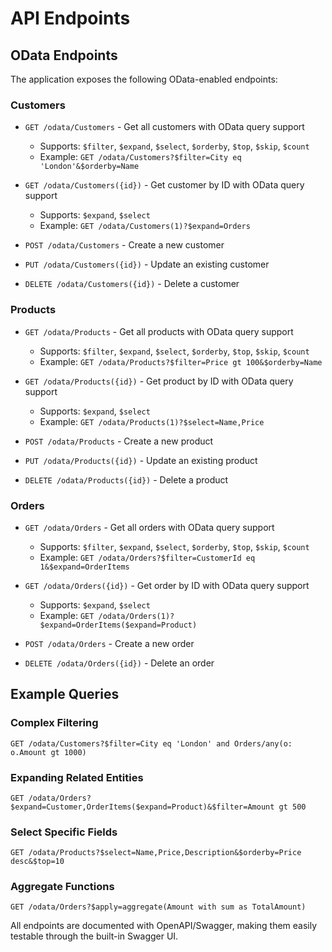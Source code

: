 # API Endpoints

## OData Endpoints

The application exposes the following OData-enabled endpoints:

### Customers

- `GET /odata/Customers` - Get all customers with OData query support
  - Supports: `$filter`, `$expand`, `$select`, `$orderby`, `$top`, `$skip`, `$count`
  - Example: `GET /odata/Customers?$filter=City eq 'London'&$orderby=Name`

- `GET /odata/Customers({id})` - Get customer by ID with OData query support
  - Supports: `$expand`, `$select`
  - Example: `GET /odata/Customers(1)?$expand=Orders`

- `POST /odata/Customers` - Create a new customer
- `PUT /odata/Customers({id})` - Update an existing customer
- `DELETE /odata/Customers({id})` - Delete a customer

### Products

- `GET /odata/Products` - Get all products with OData query support
  - Supports: `$filter`, `$expand`, `$select`, `$orderby`, `$top`, `$skip`, `$count`
  - Example: `GET /odata/Products?$filter=Price gt 100&$orderby=Name`

- `GET /odata/Products({id})` - Get product by ID with OData query support
  - Supports: `$expand`, `$select`
  - Example: `GET /odata/Products(1)?$select=Name,Price`

- `POST /odata/Products` - Create a new product
- `PUT /odata/Products({id})` - Update an existing product
- `DELETE /odata/Products({id})` - Delete a product

### Orders

- `GET /odata/Orders` - Get all orders with OData query support
  - Supports: `$filter`, `$expand`, `$select`, `$orderby`, `$top`, `$skip`, `$count`
  - Example: `GET /odata/Orders?$filter=CustomerId eq 1&$expand=OrderItems`

- `GET /odata/Orders({id})` - Get order by ID with OData query support
  - Supports: `$expand`, `$select`
  - Example: `GET /odata/Orders(1)?$expand=OrderItems($expand=Product)`

- `POST /odata/Orders` - Create a new order
- `DELETE /odata/Orders({id})` - Delete an order

## Example Queries

### Complex Filtering

```http
GET /odata/Customers?$filter=City eq 'London' and Orders/any(o: o.Amount gt 1000)
```

### Expanding Related Entities

```http
GET /odata/Orders?$expand=Customer,OrderItems($expand=Product)&$filter=Amount gt 500
```

### Select Specific Fields

```http
GET /odata/Products?$select=Name,Price,Description&$orderby=Price desc&$top=10
```

### Aggregate Functions

```http
GET /odata/Orders?$apply=aggregate(Amount with sum as TotalAmount)
```

All endpoints are documented with OpenAPI/Swagger, making them easily testable through the built-in Swagger UI.
